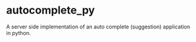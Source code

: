 autocomplete_py
===============

A server side implementation of an auto complete (suggestion) application in python. 
